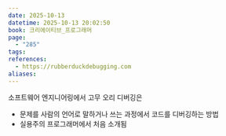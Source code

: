 ```yaml
---
date: 2025-10-13
datetime: 2025-10-13 20:02:50
book: 크리에이티브_프로그래머
page:
  - "285"
tags:
references:
  - https://rubberduckdebugging.com
aliases:
---
```

소프트웨어 엔지니어링에서 고무 오리 디버깅은
- 문제를 사람의 언어로 말하거나 쓰는 과정에서 코드를 디버깅하는 방법
- 실용주의 프로그래머에서 처음 소개됨